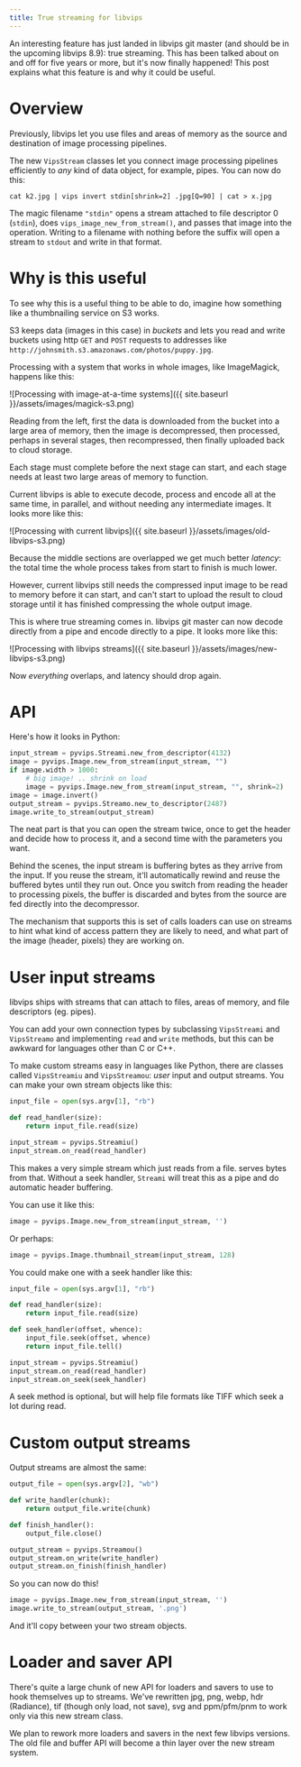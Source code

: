 ```yaml
---
title: True streaming for libvips
---
```


An interesting feature has just landed in libvips git master (and should be
in the upcoming libvips 8.9): true streaming. This has been talked about
on and off for five years or more, but it's now finally happened! This post
explains what this feature is and why it could be useful.

# Overview

Previously, libvips let you use files and areas of memory as the source and
destination of image processing pipelines. 

The new `VipsStream` classes let you connect image processing pipelines
efficiently to *any* kind of data object, for example, pipes. You can now
do this:

```
cat k2.jpg | vips invert stdin[shrink=2] .jpg[Q=90] | cat > x.jpg
```

The magic filename `"stdin"` opens a stream attached to file descriptor 0
(`stdin`), does `vips_image_new_from_stream()`, and passes that image into
the operation. Writing to a filename with nothing before the suffix will
open a stream to `stdout` and write in that format.

# Why is this useful

To see why this is a useful thing to be able to do, imagine how something like
a thumbnailing service on S3 works.

S3 keeps data (images in this case) in *buckets* and lets you read and
write buckets using http `GET` and `POST` requests to addresses like
`http://johnsmith.s3.amazonaws.com/photos/puppy.jpg`.

Processing with a system that works in whole images, like
ImageMagick, happens like this:

![Processing with image-at-a-time systems]({{ site.baseurl }}/assets/images/magick-s3.png)

Reading from the left, first the data is downloaded from the bucket into
a large area of memory, then the image is decompressed, then processed,
perhaps in several stages, then recompressed, then finally uploaded back
to cloud storage.

Each stage must complete before the next stage can start, and each stage
needs at least two large areas of memory to function.

Current libvips is able to execute decode, process and encode all at the same
time, in parallel, and without needing any intermediate images. It looks
more like this:

![Processing with current libvips]({{ site.baseurl }}/assets/images/old-libvips-s3.png)

Because the middle sections are overlapped we get much better *latency*:
the total time the whole process takes from start to finish is much lower.

However, current libvips still needs the compressed input image to be read to
memory before it can start, and can't start to upload the result to cloud
storage until it has finished compressing the whole output image.

This is where true streaming comes in. libvips git master can now decode
directly from a pipe and encode directly to a pipe. It looks more like this:

![Processing with libvips streams]({{ site.baseurl }}/assets/images/new-libvips-s3.png)

Now *everything* overlaps, and latency should drop again.

# API

Here's how it looks in Python:

```python
input_stream = pyvips.Streami.new_from_descriptor(4132)
image = pyvips.Image.new_from_stream(input_stream, "")
if image.width > 1000:
    # big image! .. shrink on load
    image = pyvips.Image.new_from_stream(input_stream, "", shrink=2)
image = image.invert()
output_stream = pyvips.Streamo.new_to_descriptor(2487)
image.write_to_stream(output_stream)
```

The neat part is that you can open the stream twice, once to get the header
and decide how to process it, and a second time with the parameters you want.

Behind the scenes, the input stream is buffering bytes as they arrive from the
input. If you reuse the stream, it'll automatically rewind and reuse the
buffered bytes until they run out. Once you switch from reading the header to
processing pixels, the buffer is discarded and bytes from the source are fed
directly into the decompressor.

The mechanism that supports this is set of calls loaders can use on streams to
hint what kind of access pattern they are likely to need, and what part of the
image (header, pixels) they are working on.

# User input streams

libvips ships with streams that can attach to files, areas of memory, and file
descriptors (eg. pipes). 

You can add your own connection types by subclassing `VipsStreami` and
`VipsStreamo` and implementing `read` and `write` methods, but this can be
awkward for languages other than C or C++.

To make custom streams easy in languages like Python, there are classes called
`VipsStreamiu` and `VipsStreamou`: *user* input and output streams. You
can make your own stream objects like this:

```python
input_file = open(sys.argv[1], "rb")

def read_handler(size):
    return input_file.read(size)

input_stream = pyvips.Streamiu()
input_stream.on_read(read_handler)
```

This makes a very simple stream which just reads from a file. 
serves bytes from that. Without a seek handler, `Streami` will
treat this as a pipe and do automatic header buffering.

You can use it like this:

```python
image = pyvips.Image.new_from_stream(input_stream, '')
```

Or perhaps:

```python
image = pyvips.Image.thumbnail_stream(input_stream, 128)
```

You could make one with a seek handler like this:

```python
input_file = open(sys.argv[1], "rb")

def read_handler(size):
    return input_file.read(size)

def seek_handler(offset, whence):
    input_file.seek(offset, whence)
    return input_file.tell()

input_stream = pyvips.Streamiu()
input_stream.on_read(read_handler)
input_stream.on_seek(seek_handler)
```

A seek method is optional, but will help file formats like TIFF which seek
a lot during read.

# Custom output streams

Output streams are almost the same:

```python
output_file = open(sys.argv[2], "wb")

def write_handler(chunk):
    return output_file.write(chunk)

def finish_handler():
    output_file.close()

output_stream = pyvips.Streamou()
output_stream.on_write(write_handler)
output_stream.on_finish(finish_handler)
```

So you can now do this!

```python
image = pyvips.Image.new_from_stream(input_stream, '')
image.write_to_stream(output_stream, '.png')
```

And it'll copy between your two stream objects.

# Loader and saver API

There's quite a large chunk of new API for loaders and savers to use to hook
themselves up to streams. We've rewritten jpg, png, webp, hdr (Radiance),
tif (though only load, not save), svg and ppm/pfm/pnm to work only via this
new stream class.

We plan to rework more loaders and savers in the next few libvips versions. The
old file and buffer API will become a thin layer over the new stream system.

